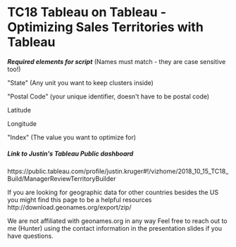 # TC18 Tableau on Tableau - Optimizing Sales Territories with Tableau

***Required elements for script***
(Names must match - they are case sensitive too!)

"State" (Any unit you want to keep clusters inside)

"Postal Code" (your unique identifier, doesn't have to be postal code)

Latitude

Longitude

"Index" (The value you want to optimize for)

<h5>Link to Justin's Tableau Public dashboard</h5>
<p>https://public.tableau.com/profile/justin.kruger#!/vizhome/2018_10_15_TC18_Build/ManagerReviewTerritoryBuilder     
</p>
<p>
If you are looking for geographic data for other countries besides the US you might find this page to be a helpful resources
http://download.geonames.org/export/zip/
</p>
We are not affiliated with geonames.org in any way
Feel free to reach out to me (Hunter) using the contact information in the presentation slides if you have questions.

